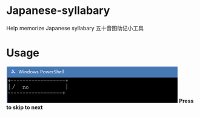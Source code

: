 # Japanese-syllabary
Help memorize Japanese syllabary 五十音图助记小工具

# Usage
<img src="https://github.com/StevenZack/Japanese-syllabary/blob/master/%E6%8D%95%E8%8E%B7.PNG?raw=true"/>
<b>Press <space> to skip to next </b>
